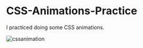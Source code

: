 # CSS-Animations-Practice
I practiced doing some CSS animations.

![cssanimation](https://user-images.githubusercontent.com/83548115/149671398-f5cf4ac2-5513-4959-8eef-83497822b74e.gif)

